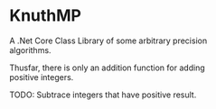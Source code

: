 # KnuthMP

A .Net Core Class Library of some arbitrary precision
\
algorithms.

Thusfar, there is only an addition function for adding
\
positive integers.

TODO: Subtrace integers that have positive result.
